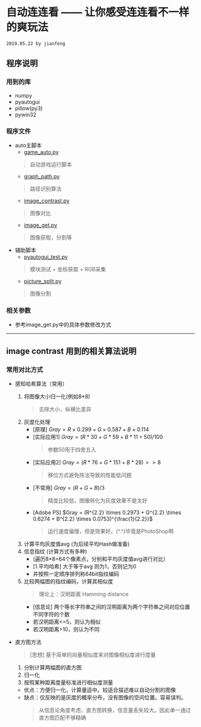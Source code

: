 # 自动连连看 —— 让你感受连连看不一样的爽玩法
`2019.05.22 by jianfeng`

## 程序说明
### 用到的库
- numpy
- pyautogui
- pillow(py3)
- pywin32

### 程序文件
- auto主脚本
    - [game_auto.py](./game_auto.py)
    > 自动游戏运行脚本
    - [graph_path.py](./graph_path.py)
    > 路径识别算法
    - [image_contrast.py](./image_contrast.py)
    > 图像对比
    - [image_get.py](./image_get.py)
    > 图像获取，分割等
- 辅助脚本
    - [pyautogui_test.py](./pyautogui_test.py)
    > 模块测试 + 坐标获取 + RGB采集
    - [picture_split.py](./picture_split.py)
    > 图像分割

### 相关参数
- 参考image_get.py中的具体参数修改方式

---------------------------------------------
## image contrast 用到的相关算法说明
### 常用对比方式
- 感知哈希算法（常用）
    1. 将图像大小归一化(例如8*8) 
        > 去除大小，纵横比差异
    2. 灰度化处理
        - [原理] $Gray = R \times 0.299 + G \times 0.587 + B \times 0.114$
        - [实际应用1] $Gray=(R*30+G*59+B*11+50)/100$
            > 参数50用于四舍五入
        - [实际应用2] $Gray=(R*76+G*151+B*28)>>8$
            > 移位方式避免除法导致的性能低问题
        - [不常用] $Gray=(R + G + B )/3$
            > 精度比较低，图像转化为灰度效果不是太好
        - [Adobe PS] $Gray = (R^{2.2} \times 0.2973 + G^{2.2} \times 0.6274 + B^{2.2} \times 0.0753)^{\frac{1}{2.2}}$
            > 运行速度偏慢，但是效果好。(^.^)毕竟是PhotoShop啊
    3. 计算平均灰度值avg (为后续平均Hash做准备)
    4. 信息指纹 (计算方式有多种)
        - (遍历8*8=64个像素点，分别和平均灰度值avg进行对比）
        - [1.平均哈希] 大于等于avg 则为1，否则记为0
        - 并按照一定顺序排列称64bit指纹编码
    5. 比较两幅图的指纹编码，计算其相似度
        > 理论上：汉明距离 Hamming distance
        - [信息论] 两个等长字符串之间的汉明距离为两个字符串之间对应位置不同字符的个数
        - 若汉明距离<=5，则认为相似
        - 若汉明距离>10，则认为不同

- 直方图方法
    > [思想] 基于简单的向量相似度来对图像相似度进行度量
    1. 分别计算两幅图的直方图
    2. 归一化
    3. 按照某种距离度量标准进行相似度测量
    - 优点：方便归一化，计算量适中。较适合描述难以自动分割的图像
    - 缺点：仅反映的是灰度的概率分布，没有图像的空间位置。容易误判。
        > 从信息论角度考虑，直方图转换，信息量丢失较大。因此单一通过直方图匹配不够精确
